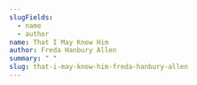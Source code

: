 ```yaml
---
slugFields:
  - name
  - author
name: That I May Know Him
author: Freda Hanbury Allen
summary: " "
slug: that-i-may-know-him-freda-hanbury-allen
---
```

